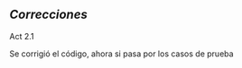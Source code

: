 *Correcciones*
--------------------------

Act 2.1

Se corrigió el código, ahora si pasa por los casos de prueba
